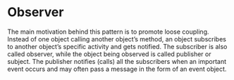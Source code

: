# Observer

The main motivation behind this pattern is to promote loose coupling. Instead of one
object calling another object’s method, an object subscribes to another object’s specific
activity and gets notified. The subscriber is also called observer, while the object being
observed is called publisher or subject. The publisher notifies (calls) all the subscribers
when an important event occurs and may often pass a message in the form of an event
object.